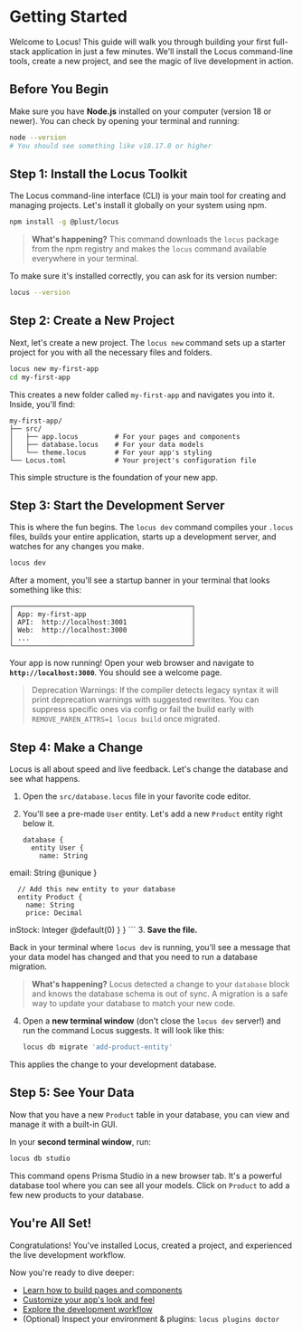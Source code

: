 # Getting Started

Welcome to Locus! This guide will walk you through building your first full-stack application in just a few minutes. We'll install the Locus command-line tools, create a new project, and see the magic of live development in action.

## Before You Begin

Make sure you have **Node.js** installed on your computer (version 18 or newer). You can check by opening your terminal and running:

```bash
node --version
# You should see something like v18.17.0 or higher
```

## Step 1: Install the Locus Toolkit

The Locus command-line interface (CLI) is your main tool for creating and managing projects. Let's install it globally on your system using npm.

```bash
npm install -g @plust/locus
```

> **What's happening?**
> This command downloads the `locus` package from the npm registry and makes the `locus` command available everywhere in your terminal.

To make sure it's installed correctly, you can ask for its version number:

```bash
locus --version
```

## Step 2: Create a New Project

Next, let's create a new project. The `locus new` command sets up a starter project for you with all the necessary files and folders.

```bash
locus new my-first-app
cd my-first-app
```

This creates a new folder called `my-first-app` and navigates you into it. Inside, you'll find:

```
my-first-app/
├── src/
│   ├── app.locus         # For your pages and components
│   ├── database.locus    # For your data models
│   └── theme.locus       # For your app's styling
└── Locus.toml            # Your project's configuration file
```

This simple structure is the foundation of your new app.

## Step 3: Start the Development Server

This is where the fun begins. The `locus dev` command compiles your `.locus` files, builds your entire application, starts up a development server, and watches for any changes you make.

```bash
locus dev
```

After a moment, you'll see a startup banner in your terminal that looks something like this:

```
┌────────────────────────────────────────────┐
│ App: my-first-app                          │
│ API:  http://localhost:3001                │
│ Web:  http://localhost:3000                │
│ ...                                        │
└────────────────────────────────────────────┘
```

Your app is now running! Open your web browser and navigate to **`http://localhost:3000`**. You should see a welcome page.

> Deprecation Warnings: If the compiler detects legacy syntax it will print deprecation warnings with suggested rewrites. You can suppress specific ones via config or fail the build early with `REMOVE_PAREN_ATTRS=1 locus build` once migrated.

## Step 4: Make a Change

Locus is all about speed and live feedback. Let's change the database and see what happens.

1.  Open the `src/database.locus` file in your favorite code editor.
2.  You'll see a pre-made `User` entity. Let's add a new `Product` entity right below it.

    ```locus
    database {
      entity User {
        name: String
  email: String @unique
      }

      // Add this new entity to your database
      entity Product {
        name: String
        price: Decimal
  inStock: Integer @default(0)
      }
    }
    ```
3.  **Save the file.**

Back in your terminal where `locus dev` is running, you'll see a message that your data model has changed and that you need to run a database migration.

> **What's happening?**
> Locus detected a change to your `database` block and knows the database schema is out of sync. A migration is a safe way to update your database to match your new code.

4.  Open a **new terminal window** (don't close the `locus dev` server!) and run the command Locus suggests. It will look like this:

    ```bash
    locus db migrate 'add-product-entity'
    ```

This applies the change to your development database.

## Step 5: See Your Data

Now that you have a new `Product` table in your database, you can view and manage it with a built-in GUI.

In your **second terminal window**, run:

```bash
locus db studio
```

This command opens Prisma Studio in a new browser tab. It's a powerful database tool where you can see all your models. Click on `Product` to add a few new products to your database.

## You're All Set!

Congratulations! You've installed Locus, created a project, and experienced the live development workflow.

Now you're ready to dive deeper:
-   [Learn how to build pages and components](../language/ui-syntax.md)
-   [Customize your app's look and feel](./design-system.md)
-   [Explore the development workflow](../toolchain/development-workflow.md)
 -   (Optional) Inspect your environment & plugins: `locus plugins doctor`
